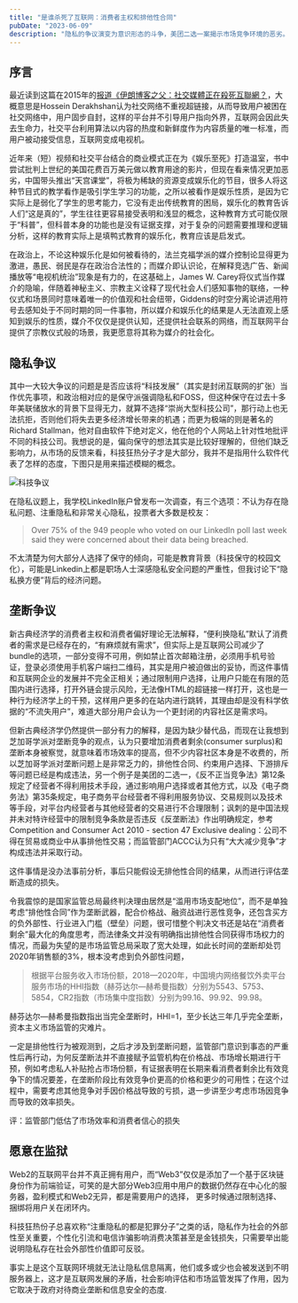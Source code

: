 ```yaml
---
title: "是谁杀死了互联网：消费者主权和排他性合同"
pubDate: "2023-06-09"
description: "隐私的争议演变为意识形态的斗争，美团二选一案揭示市场竞争环境的恶劣。"
---
```


## 序言

最近读到这篇在2015年的[报道《伊朗博客之父：社交媒體正在殺死互聯網？](https://www.hk01.com/article/345?utm_source=01articlecopy&utm_medium=referral)，大概意思是Hossein Derakhshan认为社交网络不重视超链接，从而导致用户被困在社交网络中，用户固步自封，这样的平台并不引导用户指向外界，互联网会因此失去生命力，社交平台利用算法以内容的热度和新鲜度作为内容质量的唯一标准，而用户被动接受信息，互联网变成电视机。

近年来（短）视频和社交平台结合的商业模式正在为《娱乐至死》打造温室，书中尝试批判上世纪的美国花费百万美元做以教育用途的影片，但现在看来情况更加恶劣，中国带头推出“天宫课堂”，将极为稀缺的资源变成娱乐化的节目，很多人将这种节目式的教学看作是吸引学生学习的功能，之所以被看作是娱乐性质，是因为它实际上是弱化了学生的思考能力，它没有走出传统教育的困局，娱乐化的教育告诉人们“这是真的”，学生往往更容易接受表明和浅显的概念，这种教育方式可能仅限于“科普”，但科普本身的功能也是没有证据支撑，对于复杂的问题需要推理和逻辑分析，这样的教育实际上是填鸭式教育的娱乐化，教育应该是启发式。

在政治上，不论这种娱乐化是如何被看待的，法兰克福学派的媒介控制论显得更为激进，愚民、弱民是存在政治合法性的；而媒介即认识论，在解释竞选广告、新闻播放等“电视机统治”现象是有力的，在这基础上，James W. Carey将仪式当作媒介的隐喻，伴随着神秘主义、宗教主义诠释了现代社会人们感知事物的联络，一种仪式和场景同时意味着唯一的价值观和社会纽带，Giddens的时空分离论讲述用符号去感知处于不同时期的同一件事物，所以媒介和娱乐化的结果是人无法直观上感知到娱乐的性质，媒介不仅仅是提供认知，还提供社会联系的网络，而互联网平台提供了宗教仪式般的场景，我更愿意将其称为媒介的社会化。


## 隐私争议

其中一大较大争议的问题是是否应该将“科技发展”（其实是封闭互联网的扩张）当作优先事项，和政治相对应的是保守派强调隐私和FOSS，但这种保守在过去十多年美联储放水的背景下显得无力，就算不选择“崇尚大型科技公司”，那行动上也无法抗拒，否则他们将失去更多经济增长带来的机遇；而更为极端的则是著名的Richard Stallman，他对自由软件下绝对定义，他在他的个人网站上针对性地批评不同的科技公司。我想说的是，偏向保守的想法其实是比较好理解的，但他们缺乏影响力，从市场的反馈来看，科技狂热分子才是大部分，我并不是指用什么软件代表了怎样的态度，下图只是用来描述模糊的概念。

![科技争议](/static/images/Technology-Controversy.png)

在隐私议题上，我学校LinkedIn账户曾发布一次调查，有三个选项：不认为存在隐私问题、注重隐私和非常关心隐私，投票者大多数是校友：

> Over 75% of the 949 people who voted on our LinkedIn poll last week said they were concerned about their data being breached.

不太清楚为何大部分人选择了保守的倾向，可能是教育背景（科技保守的校园文化），可能是Linkedin上都是职场人士深感隐私安全问题的严重性，但我讨论下“隐私换方便”背后的经济问题。

## 垄断争议

新古典经济学的消费者主权和消费者偏好理论无法解释，“便利换隐私”默认了消费者的需求是已经存在的，“有麻烦就有需求”，但实际上是互联网公司减少了bundle的选项，一部分变得不可用，例如禁止首次邮箱注册，必须用手机号验证，登录必须使用手机客户端扫二维码，其实是用户被迫做出的妥协，而这件事情和互联网企业的发展并不完全正相关；通过限制用户选择，让用户只能在有限的范围内进行选择，打开外链会提示风险，无法像HTML的超链接一样打开，这也是一种行为经济学上的干预，这样用户更多的在站内进行跳转，其理由却是没有科学依据的“不流失用户”，难道大部分用户会认为一个更封闭的内容社区是需求吗。

但新古典经济学仍然提供一部分有力的解释，是因为缺少替代品，而现在让我想到芝加哥学派对垄断竞争的观点，认为只要增加消费者剩余(consumer surplus)和垄断本身被察觉，就意味着市场效率的提高，但不少内容社区本身是不收费的，所以芝加哥学派对垄断问题上是非常乏力的，排他性合同、约束用户选择、下游排斥等问题已经是构成违法，另一个例子是美团的二选一，《反不正当竞争法》第12条规定了经营者不得利用技术手段，通过影响用户选择或者其他方式，以及《电子商务法》第35条规定，电子商务平台经营者不得利用服务协议、交易规则以及技术等手段，对平台内经营者与其他经营者的交易进行不合理限制；讽刺的是中国法规并未对特许经营中的限制竞争条款是否违反《反垄断法》作出明确规定，参考Competition and Consumer Act 2010 - section 47 Exclusive dealing：公司不得在贸易或商业中从事排他性交易；而监管部门ACCC认为只有“大大减少竞争”才构成违法并采取行动。

这件事情是没办法事前分析，事后只能假设无排他性合同的结果，从而进行评估垄断造成的损失。

令我震惊的是国家监管总局最终判决理由居然是“滥用市场支配地位”，而不是单独考虑“排他性合同”作为垄断武器，配合价格战、融资战进行恶性竞争，还包含买方的负外部性、行业进入门槛（壁垒）问题，很可惜整个判决文书还是站在“消费者剩余”最大化的角度思考，而法律条文并没有明确指出排他性合同获得市场权力的情况，而最为失望的是市场监管总局采取了宽大处理，如此长时间的垄断却处罚2020年销售额的3%，根本没考虑到负外部性问题，




> 根据平台服务收入市场份额，2018—2020年，中国境内网络餐饮外卖平台服务市场的HHI指数（赫芬达尔—赫希曼指数）分别为5543、5753、5854，CR2指数（市场集中度指数）分别为99.16、99.92、99.98。

赫芬达尔—赫希曼指数指出当完全垄断时，HHI=1，至少长达三年几乎完全垄断，资本主义市场监管的灾难片。


一定是排他性行为被观测到，之后才涉及到垄断问题，监管部门意识到事态的严重性后再行动，为何反垄断法并不直接赋予监管机构在价格战、市场增长期进行干预，例如考虑私人补贴抢占市场份额，有证据表明在长期来看消费者剩余比有效竞争下的情况要差，在垄断阶段比有效竞争价更高的价格和更少的可用性；在这个过程中，需要考虑其他竞争对手因价格战导致的亏损，退一步讲至少考虑市场因竞争而导致的效率损失。

评：监管部门低估了市场效率和消费者信心的损失


## 愿意在监狱

Web2的互联网平台并不真正拥有用户，而“Web3”仅仅是添加了一个基于区块链身份作为前端验证，可笑的是大部分Web3应用中用户的数据仍然存在中心化的服务器，盈利模式和Web2无异，都是需要用户的选择， 更多时候通过限制选择、捆绑将用户关在闭环内。

科技狂热份子总喜欢称“注重隐私的都是犯罪分子”之类的话，隐私作为社会的外部性至关重要，个性化引流和电信诈骗影响消费决策甚至是金钱损失，只需要举出能说明隐私存在社会外部性价值即可反驳。

事实上是这个互联网环境就无法让隐私信息隔离，他们或多或少也会被发送到不明服务器上，这才是互联网发展的矛盾，社会影响评估和市场监管发挥了作用，因为它取决于政府对待商业垄断和信息安全的态度.